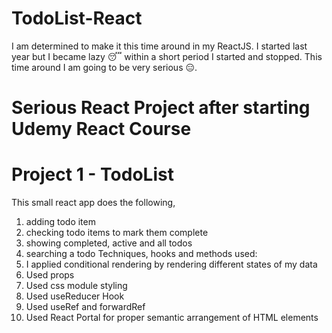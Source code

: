 # TodoList-React
I am determined to make it this time around in my ReactJS. I started last year but I became lazy 😴 within a short period I started and stopped. This time around I am going to be very serious 😑.
# Serious React Project after starting Udemy React Course
# Project 1 - TodoList
This small react app does the following,
1. adding todo item
2. checking todo items to mark them complete
3. showing completed, active and all todos
4. searching a todo
Techniques, hooks and methods used:
1. I applied conditional rendering by rendering different states of my data
2. Used props
3. Used css module styling
4. Used useReducer Hook
5. Used useRef and forwardRef
6. Used React Portal for proper semantic arrangement of HTML elements
   
